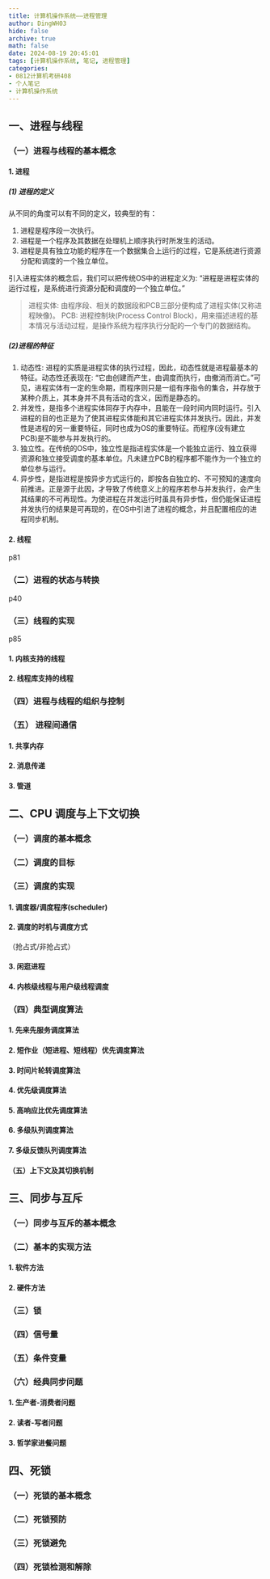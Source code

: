 ```yaml
---
title: 计算机操作系统——进程管理
author: DingWH03
hide: false
archive: true
math: false
date: 2024-08-19 20:45:01
tags: [计算机操作系统, 笔记, 进程管理]
categories: 
- 0812计算机考研408
- 个人笔记
- 计算机操作系统
---
```


## 一、进程与线程

### （一）进程与线程的基本概念

#### 1. 进程

##### (1) 进程的定义

从不同的角度可以有不同的定义，较典型的有：

1. 进程是程序段一次执行。
2. 进程是一个程序及其数据在处理机上顺序执行时所发生的活动。
3. 进程是具有独立功能的程序在一个数据集合上运行的过程，它是系统进行资源分配和调度的一个独立单位。

引入进程实体的概念后，我们可以把传统OS中的进程定义为: “进程是进程实体的运行过程，是系统进行资源分配和调度的一个独立单位。”

> 进程实体: 由程序段、相关的数据段和PCB三部分便构成了进程实体(又称进程映像)。
> PCB: 进程控制块(Process Control Block)，用来描述进程的基本情况与活动过程，是操作系统为程序执行分配的一个专门的数据结构。

##### (2)进程的特征

1. 动态性: 进程的实质是进程实体的执行过程，因此，动态性就是进程最基本的特征。动态性还表现在: “它由创建而产生，由调度而执行，由撤消而消亡。”可见，进程实体有一定的生命期，而程序则只是一组有序指令的集合，并存放于某种介质上，其本身并不具有活动的含义，因而是静态的。
2. 并发性，是指多个进程实体同存于内存中，且能在一段时间内同时运行。引入进程的目的也正是为了使其进程实体能和其它进程实体并发执行。因此，并发性是进程的另一重要特征，同时也成为OS的重要特征。而程序(没有建立 PCB)是不能参与并发执行的。
3. 独立性。在传统的OS中，独立性是指进程实体是一个能独立运行、独立获得资源和独立接受调度的基本单位。凡未建立PCB的程序都不能作为一个独立的单位参与运行。
4. 异步性，是指进程是按异步方式运行的，即按各自独立的、不可预知的速度向前推进。正是源于此因，才导致了传统意义上的程序若参与并发执行，会产生其结果的不可再现性。为使进程在并发运行时虽具有异步性，但仍能保证进程并发执行的结果是可再现的，在OS中引进了进程的概念，并且配置相应的进程同步机制。

#### 2. 线程

p81

### （二）进程的状态与转换

p40

### （三）线程的实现

p85

#### 1. 内核支持的线程

#### 2. 线程库支持的线程

### （四）进程与线程的组织与控制

### （五） 进程间通信

#### 1. 共享内存

#### 2. 消息传递

#### 3. 管道

## 二、CPU 调度与上下文切换

### （一）调度的基本概念

### （二）调度的目标

### （三）调度的实现

#### 1. 调度器/调度程序(scheduler)

#### 2. 调度的时机与调度方式

（抢占式/非抢占式）

#### 3. 闲逛进程

#### 4. 内核级线程与用户级线程调度

### （四）典型调度算法

#### 1. 先来先服务调度算法

#### 2. 短作业（短进程、短线程）优先调度算法

#### 3. 时间片轮转调度算法

#### 4. 优先级调度算法

#### 5. 高响应比优先调度算法

#### 6. 多级队列调度算法

#### 7. 多级反馈队列调度算法

#### （五）上下文及其切换机制

## 三、同步与互斥

### （一）同步与互斥的基本概念

### （二）基本的实现方法

#### 1. 软件方法

#### 2. 硬件方法

### （三）锁

### （四）信号量

### （五）条件变量

### （六）经典同步问题

#### 1. 生产者-消费者问题

#### 2. 读者-写者问题

#### 3. 哲学家进餐问题

## 四、死锁

### （一）死锁的基本概念

### （二）死锁预防

### （三）死锁避免

### （四）死锁检测和解除
